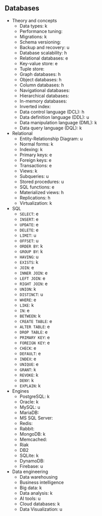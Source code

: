 ## Databases

- Theory and concepts
  - Data types: k
  - Performance tuning:
  - Migrations: k
  - Schema versioning: 
  - Backup and recovery: u
  - Database scalability: h
  - Relational databases: e
  - Key-value store: e
  - Tuple store: 
  - Graph databases: h
  - Object databases: h
  - Column databases: h
  - Navigational databases:
  - Hierarchical databases:
  - In-memory databases:
  - Inverted index:
  - Data control language (DCL): h
  - Data definition language (DDL): u
  - Data manipulation language (DML): k
  - Data query language (DQL): k
- Relational
  - Entity-Relationship Diagram: u
  - Normal forms: k
  - Indexing: k
  - Primary keys: e
  - Foreign keys: e
  - Transactions: e
  - Views: k
  - Subqueries: u
  - Stored procedures: u
  - SQL functions: e
  - Materialized views: h
  - Replications: h
  - Virtualization: k
- SQL
  - `SELECT`: e
  - `INSERT`: e
  - `UPDATE`: e
  - `DELETE`: e
  - `LIMIT`: u
  - `OFFSET`: u
  - `ORDER BY`: k
  - `GROUP BY`: k
  - `HAVING`: u
  - `EXISTS`: k
  - `JOIN`: e
  - `INNER JOIN`: e
  - `LEFT JOIN`: e
  - `RIGHT JOIN`: e
  - `UNION`: k
  - `DISTINCT`: u
  - `WHERE`: e
  - `LIKE`: k
  - `IN`: e
  - `BETWEEN`: k
  - `CREATE TABLE`: e
  - `ALTER TABLE`: e
  - `DROP TABLE`: e
  - `PRIMARY KEY`: e
  - `FOREIGN KEY`: e
  - `CHECK`: e
  - `DEFAULT`: e
  - `INDEX`: e
  - `UNIQUE`: e
  - `GRANT`: k
  - `REVOKE`: k
  - `DENY`: k
  - `EXPLAIN`: k
- Engines
  - PostgreSQL: k
  - Oracle: k
  - MySQL: u
  - MariaDB:
  - MS SQL Server:
  - Redis:
  - Rabbit:
  - MongoDB: k
  - Memcached: 
  - Riak
  - DB2
  - SQLite: k
  - DynamoDB:
  - Firebase: u
- Data engineering
  - Data warehousing
  - Business intelligence
  - Big data: k
  - Data analysis: k
  - AI tools: u
  - Cloud databases: k
  - Data Visualization: u
